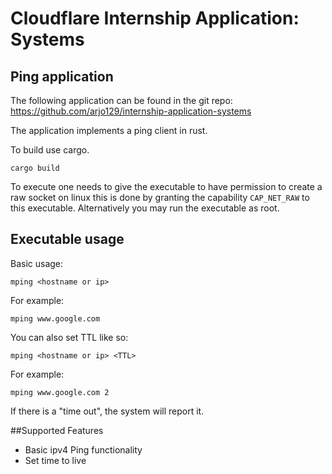# Cloudflare Internship Application: Systems

## Ping application
The following application can be found in the git repo: https://github.com/arjo129/internship-application-systems

The application implements a ping client in rust. 

To build use cargo.
```
cargo build
```

To execute one needs to give the executable to have permission to create a raw socket on linux this is done by granting the capability `CAP_NET_RAW` to this executable.
Alternatively you may run the executable as root.


## Executable usage

Basic usage:
```
mping <hostname or ip>
``` 
For example:

```
mping www.google.com
```

You can also set TTL like so:
```
mping <hostname or ip> <TTL>
```
For example:
```
mping www.google.com 2
```
If there is a "time out", the system will report it.

##Supported Features

* Basic ipv4 Ping functionality
* Set time to live
